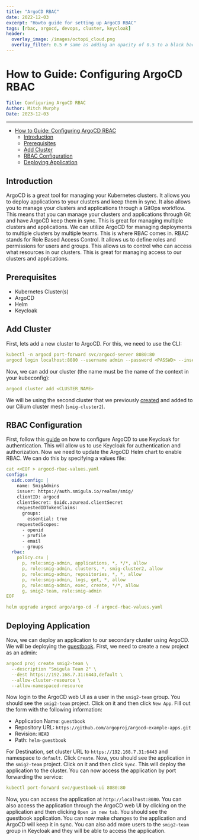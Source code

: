 ```yaml
---
title: "ArgoCD RBAC"
date: 2022-12-03
excerpt: "Howto guide for setting up ArgoCD RBAC"
tags: [rbac, argocd, devops, cluster, keycloak]
header:
  overlay_image: /images/octopi_cloud.png
  overlay_filter: 0.5 # same as adding an opacity of 0.5 to a black background
---
```


# How to Guide: Configuring ArgoCD RBAC

```yaml
Title: Configuring ArgoCD RBAC
Author: Mitch Murphy
Date: 2023-12-03
```

---

- [How to Guide: Configuring ArgoCD RBAC](#how-to-guide-configuring-argocd-rbac)
  - [Introduction](#introduction)
  - [Prerequisites](#prerequisites)
  - [Add Cluster](#add-cluster)
  - [RBAC Configuration](#rbac-configuration)
  - [Deploying Application](#deploying-application)

## Introduction

ArgoCD is a great tool for managing your Kubernetes clusters. It allows you to deploy applications to your clusters and keep them in sync. It also allows you to manage your clusters and applications through a GitOps workflow. This means that you can manage your clusters and applications through Git and have ArgoCD keep them in sync. This is great for managing multiple clusters and applications. We can utilize ArgoCD for managing deployments to multiple clusters by multiple teams. This is where RBAC comes in. RBAC stands for Role Based Access Control. It allows us to define roles and permissions for users and groups. This allows us to control who can access what resources in our clusters. This is great for managing access to our clusters and applications. 

## Prerequisites

- Kubernetes Cluster(s)
- ArgoCD
- Helm 
- Keycloak

## Add Cluster

First, lets add a new cluster to ArgoCD. For this, we need to use the CLI:

```yaml
kubectl -n argocd port-forward svc/argocd-server 8080:80
argocd login localhost:8080 --username admin --password <PASSWD> --insecure
```

Now, we can add our cluster (the name must be the name of the context in your kubeconfig):

```yaml
argocd cluster add <CLUSTER_NAME>
```

We will be using the second cluster that we previously [created](https://mitchmurphy.io/cilium-rke2/) and added to our Cilium cluster mesh (`smig-cluster2`).

## RBAC Configuration

First, follow this [guide](https://argo-cd.readthedocs.io/en/stable/operator-manual/user-management/keycloak/) on how to configure ArgoCD to use Keycloak for authentication. This will allow us to use Keycloak for authentication and authorization. Now we need to update the ArgoCD Helm chart to enable RBAC. We can do this by specifying a values file:

```yaml
cat <<EOF > argocd-rbac-values.yaml
configs:
  oidc.config: |
    name: SmigAdmins
    issuer: https://auth.smigula.io/realms/smig/
    clientID: argocd
    clientSecret: $oidc.azuread.clientSecret
    requestedIDTokenClaims:
      groups:
        essential: true
    requestedScopes:
      - openid
      - profile
      - email
      - groups
  rbac:
    policy.csv |
      p, role:smig-admin, applications, *, */*, allow
      p, role:smig-admin, clusters, *, smig-cluster2, allow
      p, role:smig-admin, repositories, *, *, allow
      p, role:smig-admin, logs, get, *, allow
      p, role:smig-admin, exec, create, */*, allow
      g, smig2-team, role:smig-admin
EOF
```

```yaml
helm upgrade argocd argo/argo-cd -f argocd-rbac-values.yaml
```

## Deploying Application

Now, we can deploy an application to our secondary cluster using ArgoCD. We will be deploying the [guestbook](https://github.com/argoproj/argocd-example-apps/tree/master/helm-guestbook). First, we need to create a new project as an admin:

```yaml
argocd proj create smig2-team \
  --description "Smigula Team 2" \
  --dest https://192.168.7.31:6443,default \
  --allow-cluster-resource \
  --allow-namespaced-resource
```

Now login to the ArgoCD web UI as a user in the `smig2-team` group. You should see the `smig2-team` project. Click on it and then click `New App`. Fill out the form with the following information:

- Application Name: `guestbook`
- Repository URL: `https://github.com/argoproj/argocd-example-apps.git`
- Revision: `HEAD`
- Path: `helm-guestbook`

For Destination, set cluster URL to `https://192.168.7.31:6443` and namespace to `default`. Click `Create`. Now, you should see the application in the `smig2-team` project. Click on it and then click `Sync`. This will deploy the application to the cluster. You can now access the application by port forwarding the service:

```yaml
kubectl port-forward svc/guestbook-ui 8080:80
```

Now, you can access the application at `http://localhost:8080`. You can also access the application through the ArgoCD web UI by clicking on the application and then clicking `Open in new tab`. You should see the guestbook application. You can now make changes to the application and ArgoCD will keep it in sync. You can also add more users to the `smig2-team` group in Keycloak and they will be able to access the application.